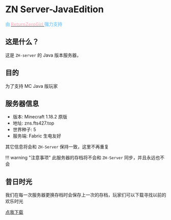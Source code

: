 # ZN Server-JavaEdition

<strong><span style="color:#87cefa">由 </span></strong> <strong><a href="https://www.returnzerogirl.top"><span style="color:#ffc0cb">ReturnZeroGirl </span></strong> </a> <strong><span style="color:#87cefa">强力支持</span></strong>

## 这是什么？

这是 `ZH-server` 的 Java 版本服务器，

## 目的

为了支持 MC Java 版玩家

## 服务器信息

- 版本: Minecraft 1.18.2 原版
- 地址: zns.fts427.top
- 世界种子: 5
- 服务端: Fabric 生电友好

其它信息将会和 `ZH-Server` 保持一致，这里不再重复

!!! warning "注意事项"
    此服务器的存档将不会和 `ZH-Server` 同步，并且永远也不会

## 昔日时光

我们在每一次服务器更换存档时会保存上一次的存档，玩家们可以下载寻找以前的欢乐时光

[点我下载](http://file.returnzerogirl.top/znserverworld_archive)

